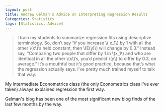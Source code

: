 ```yaml
---
layout: post
title: Andrew Gelman's Advice on Interpreting Regression Results
Categories: Statistics
tags: [Statistics, Advice]
---
```


> I train my students to summarize regression fits using descriptive terminology. So, don’t say “if you increase \\( x_1\\) by 1 with all the other \\(x\\)’s held constant, then \\(E(y)\\) will change by 0.3.” Instead say, “Comparing two people that differ by 1 in \\(x_1\\) and who are identical in all the other \\(x\\)’s, you’d predict \\(y\\) to differ by 0.3, on average.” It’s a mouthful but it’s good practice, because that’s what the regression actually says. I’ve pretty much trained myself to talk that way.

My Intermediate Econometrics class (the only Econometrics class I've ever taken) always explained regression the first way.

Gelman's blog has been one of the most significant new blog finds of the last few months by the way.
